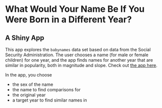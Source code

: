 # What Would Your Name Be If You Were Born in a Different Year?
## A Shiny App

This app explores the `babynames` data set based on data from the Social Security Administration. The user chooses a name (for male or female children) for one year, and the app finds names for another year that are similar in popularity, both in magnitude and slope. Check out [the app here](https://juliasilge.shinyapps.io/PredictNamesApp/).

In the app, you choose
* the sex of the name
* the name to find comparisons for
* the original year
* a target year to find similar names in
